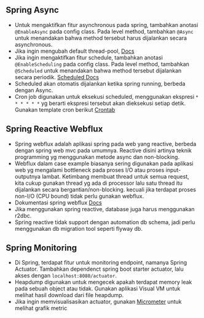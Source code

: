 ## Spring Async

* Untuk mengaktifkan fitur asynchronous pada spring, tambahkan anotasi `@EnableAsync` pada config class. Pada level method, tambahkan `@Async` untuk menandakan bahwa method tersebut harus dijalankan secara asynchronous.
* Jika ingin mengubah default thread-pool, [Docs](https://docs.spring.io/spring-boot/docs/current/reference/html/application-properties.html#application-properties.core.spring.task.execution.pool.allow-core-thread-timeout)
* Jika ingin mengaktifkan fitur schedule, tambahkan anotasi `@EnableScheduling` pada config class. Pada level method, tambahkan `@Scheduled` untuk menandakan bahwa method tersebut dijalankan secara periodik. [Scheduled Docs](https://docs.spring.io/spring-framework/docs/current/javadoc-api/org/springframework/scheduling/annotation/Scheduled.html)
* Scheduled akan otomatis dijalankan ketika spring running, berbeda dengan Async.
* Cron job digunakan untuk eksekusi scheduled, menggunakan ekspresi `* * * * * *` yg berarti ekspresi tersebut akan dieksekusi setiap detik. Gunakan template cron berikut [Crontab](https://crontab.guru/)

## Spring Reactive Webflux

* Spring webflux adalah aplikasi spring pada web yang reactive, berbeda dengan spring web mvc pada umumnya. Reactive disini artinya teknik programming yg menggunakan metode async dan non-blocking.
* Webflux dalam case example biasanya sering digunakan pada aplikasi web yg mengalami bottleneck pada proses I/O atau proses input-outputnya lambat. Ketimbang membuat thread untuk semua request, kita cukup gunakan thread yg ada di processor lalu satu thread itu dijalankan secara bergantian/non-blocking. kecuali jika terdapat proses non-I/O (CPU bound) tidak perlu gunakan webflux.
* Dokumentasi spring webflux [Docs](https://docs.spring.io/spring-framework/reference/web/webflux.html) 
* Jika menggunakan spring reactive, database juga harus menggunakan r2dbc.
* Spring reactive tidak support dengan automation db schema, jadi perlu menggunakan db migration tool seperti flyway db.

## Spring Monitoring

* Di Spring, terdapat fitur untuk monitoring endpoint, namanya Spring Actuator. Tambahkan dependenct spring boot starter actuator, lalu akses dengan `localhost:8080/actuator`.
* Heapdump digunakan untuk mengecek apakah terdapat memory leak pada sebuah object atau tidak. Gunakan aplikasi Visual VM untuk melihat hasil download dari file heapdump.
* Jika ingin memvisualisasikan actuator, gunakan [Micrometer](https://micrometer.io/) untuk melihat grafik metric